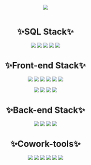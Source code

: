 <div align="center">
<!--<img src="https://capsule-render.vercel.app/api?type=Waving&color=auto&height=200&section=header&text=Jueun Kim&fontSize=40" />-->

  <a href="https://hits.seeyoufarm.com"><img src="https://hits.seeyoufarm.com/api/count/incr/badge.svg?url=https%3A%2F%2Fgithub.com%2Fkimjueun1&count_bg=%23FFA4A4&title_bg=%23FFC9C9&icon=smugmug.svg&icon_color=%23FFFFFF&title=hits&edge_flat=false"/></a>
  <br></br>
  <h1>✨SQL Stack✨</h1>
  <img src="https://img.shields.io/badge/Oracle-CB3837?style=flat-square&logo=Oracle&logoColor=white"/>
  <img src="https://img.shields.io/badge/pl/sql-F7B93E?style=flat-square&logo=pl/sql&logoColor=white"/>
  <img src="https://img.shields.io/badge/googlebigquery-669DF6?style=flat-square&logo=googlebigquery&logoColor=white"/>
  <img src="https://img.shields.io/badge/snowflake-29B5E8?style=flat-square&logo=snowflake&logoColor=white"/>
  <img src="https://img.shields.io/badge/mysql-4479A1?style=flat-square&logo=mysql&logoColor=white"/>
  
  <h1>✨Front-end Stack✨</h1>
  <img src="https://img.shields.io/badge/React-61DAFB?style=flat-square&logo=React&logoColor=white"/>
    <img src="https://img.shields.io/badge/jsp-6DB33F?style=flat-square&logo=React&logoColor=white"/>
      <img src="https://img.shields.io/badge/Yarn-2C8EBB?style=flat-square&logo=Yarn&logoColor=white"/>
    <img src="https://img.shields.io/badge/CSS3-1572B6?style=flat-square&logo=CSS3&logoColor=white"/>

  <img src="https://img.shields.io/badge/JavaScript-F7DF1E?style=flat-square&logo=JavaScript&logoColor=white"/>
    <img src="https://img.shields.io/badge/Prettier-F7B93E?style=flat-square&logo=Prettier&logoColor=white"/>
  <br></br>
    <img src="https://img.shields.io/badge/HTML-E34F26?style=flat-square&logo=HTML5&logoColor=white"/>  
  <img src="https://img.shields.io/badge/SCSS-E34F26?style=flat-square&logo=Sass&logoColor=white"/>  

  <img src="https://img.shields.io/badge/npm-CB3837?style=flat-square&logo=npm&logoColor=white"/>  
  <img src="https://img.shields.io/badge/styled_components-DB7093?style=flat-square&logo=styled-components&logoColor=white"/>

  <h1>✨Back-end Stack✨</h1>
  <img src="https://img.shields.io/badge/Spring-6DB33F?style=flat-square&logo=Spring&logoColor=white"/>  
  <img src="https://img.shields.io/badge/Spring_Boot-6DB33F?style=flat-square&logo=Spring Boot&logoColor=white"/>
  <img src="https://img.shields.io/badge/JPA-61DAFB?style=flat-square&logo=Spring Boot&logoColor=white"/>
  <img src="https://img.shields.io/badge/phpMyAdmin-6C78AF?style=flat-square&logo=phpMyAdmin&logoColor=white"/>  
  <h1>✨Cowork-tools✨</h1>
  <img src="https://img.shields.io/badge/Git-F05032?style=flat-square&logo=Git&logoColor=white"/>  
    <img src="https://img.shields.io/badge/Postman-FF6C37?style=flat-square&logo=Postman&logoColor=white"/>  
  <img src="https://img.shields.io/badge/Figma-F24E1E?style=flat-square&logo=Figma&logoColor=white"/>  
  <img src="https://img.shields.io/badge/Github-181717?style=flat-square&logo=Github&logoColor=white"/>
  <img src="https://img.shields.io/badge/Notion-000000?style=flat-square&logo=Notion&logoColor=white"/>
  <img src="https://img.shields.io/badge/Slack-4A154B?style=flat-square&logo=Slack&logoColor=white"/>  

  <br></br><br></br>
  <!--
  [![kimjueun1's GitHub stats](https://github-readme-stats.vercel.app/api?username=kimjueun1&show_icons=true&hide=stars&theme=vue)](https://github.com/kimjueun1)
  -->
<br></br><br></br>
</div>

